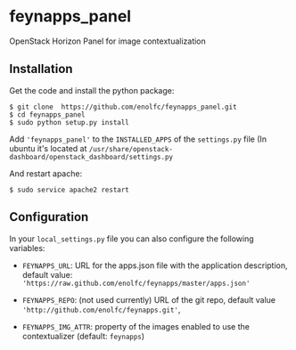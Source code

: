 feynapps_panel
==============

OpenStack Horizon Panel for image contextualization

## Installation

Get the code and install the python package:

```
$ git clone  https://github.com/enolfc/feynapps_panel.git
$ cd feynapps_panel
$ sudo python setup.py install
```

Add `'feynapps_panel'` to the `INSTALLED_APPS` of the `settings.py` file (In ubuntu it's
located at `/usr/share/openstack-dashboard/openstack_dashboard/settings.py`

And restart apache:
```
$ sudo service apache2 restart
```

## Configuration

In your `local_settings.py` file you can also configure the following variables:

* `FEYNAPPS_URL`: URL for the apps.json file with the application description,
  default value: `'https://raw.github.com/enolfc/feynapps/master/apps.json'`

* `FEYNAPPS_REPO`: (not used currently) URL of the git repo, default value `'http://github.com/enolfc/feynapps.git'`, 

* `FEYNAPPS_IMG_ATTR`: property of the images enabled to use the contextualizer (default: `feynapps`)

